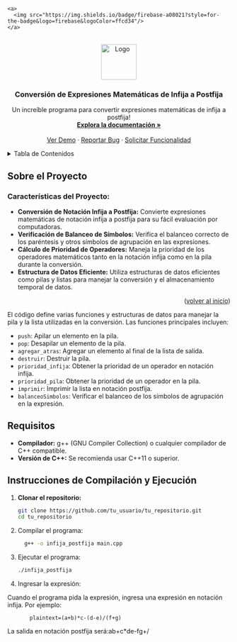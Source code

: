 <!-- Mejora de compatibilidad del enlace de vuelta al inicio: Ver: https://github.com/othneildrew/Best-README-Template/pull/73 -->
<a name="readme-top"></a>
<!--
*** ¡Gracias por revisar la mejor plantilla de README! Si tienes una sugerencia
*** que podría mejorar esto, por favor haz un fork del repositorio y crea un pull request
*** o simplemente abre un issue con la etiqueta "enhancement".
*** ¡No olvides darle una estrella al proyecto!
*** ¡Gracias de nuevo! Ahora ve y crea algo ASOMBROSO! :D
-->



<!-- INSIGNIAS DEL PROYECTO -->
<!--
*** Estoy usando enlaces de estilo "referencia" en markdown para mayor legibilidad.
*** Los enlaces de referencia están encerrados entre corchetes [ ] en lugar de paréntesis ( ).
*** Ver la parte inferior de este documento para la declaración de las variables de referencia
*** para contributors-url, forks-url, etc. Esta es una sintaxis opcional y concisa que puedes usar.
*** https://www.markdownguide.org/basic-syntax/#reference-style-links
-->
 <p align="center">
   
    <a>
      <img src="https://img.shields.io/badge/firebase-a08021?style=for-the-badge&logo=firebase&logoColor=ffcd34"/>
    </a>
    
   
  </p>



<!-- LOGO DEL PROYECTO -->
<br />
<div align="center">
  <a href="https://github.com/guillermo-gordon18-2000/infija-a-postfija">
    <img src="https://via.placeholder.com/80" alt="Logo" width="80" height="80">
</a>

  <h3 align="center">Conversión de Expresiones Matemáticas de Infija a Postfija</h3>

  <p align="center">
    Un increíble programa para convertir expresiones matemáticas de infija a postfija!
    <br />
    <a href="https://github.com/tu_usuario/tu_repositorio"><strong>Explora la documentación »</strong></a>
    <br />
    <br />
    <a href="https://github.com/tu_usuario/tu_repositorio">Ver Demo</a>
    ·
    <a href="https://github.com/tu_usuario/tu_repositorio/issues/new?labels=bug&template=bug-report---.md">Reportar Bug</a>
    ·
    <a href="https://github.com/tu_usuario/tu_repositorio/issues/new?labels=enhancement&template=feature-request---.md">Solicitar Funcionalidad</a>
  </p>
</div>



<!-- TABLA DE CONTENIDOS -->
<details>
  <summary>Tabla de Contenidos</summary>
  <ol>
    <li>
      <a href="#sobre-el-proyecto">Sobre el Proyecto</a>
      <ul>
        <li><a href="#características-del-proyecto">Características del Proyecto</a></li>
        <li><a href="#construido-con">Construido Con</a></li>
      </ul>
    </li>
    <li>
      <a href="#requisitos">Requisitos</a>
    </li>
    <li>
      <a href="#instrucciones-de-compilación-y-ejecución">Instrucciones de Compilación y Ejecución</a>
      <ul>
        <li><a href="#clonar-el-repositorio">Clonar el Repositorio</a></li>
        <li><a href="#compilar-el-programa">Compilar el Programa</a></li>
        <li><a href="#ejecutar-el-programa">Ejecutar el Programa</a></li>
        <li><a href="#ingresar-la-expresión">Ingresar la Expresión</a></li>
      </ul>
    </li>
    <li><a href="#contribuyendo">Contribuyendo</a></li>
    <li><a href="#licencia">Licencia</a></li>
    <li><a href="#contacto">Contacto</a></li>
    <li><a href="#reconocimientos">Reconocimientos</a></li>
  </ol>
</details>



<!-- SOBRE EL PROYECTO -->
## Sobre el Proyecto



### Características del Proyecto:
* **Conversión de Notación Infija a Postfija:** Convierte expresiones matemáticas de notación infija a postfija para su fácil evaluación por computadoras.
* **Verificación de Balanceo de Símbolos:** Verifica el balanceo correcto de los paréntesis y otros símbolos de agrupación en las expresiones.
* **Cálculo de Prioridad de Operadores:** Maneja la prioridad de los operadores matemáticos tanto en la notación infija como en la pila durante la conversión.
* **Estructura de Datos Eficiente:** Utiliza estructuras de datos eficientes como pilas y listas para manejar la conversión y el almacenamiento temporal de datos.


<p align="right">(<a href="#readme-top">volver al inicio</a>)</p>

El código define varias funciones y estructuras de datos para manejar la pila y la lista utilizadas en la conversión. Las funciones principales incluyen:

- `push`: Apilar un elemento en la pila.
- `pop`: Desapilar un elemento de la pila.
- `agregar_atras`: Agregar un elemento al final de la lista de salida.
- `destruir`: Destruir la pila.
- `prioridad_infija`: Obtener la prioridad de un operador en notación infija.
- `prioridad_pila`: Obtener la prioridad de un operador en la pila.
- `imprimir`: Imprimir la lista en notación postfija.
- `balanceoSimbolos`: Verificar el balanceo de los símbolos de agrupación en la expresión.

## Requisitos

- **Compilador:** g++ (GNU Compiler Collection) o cualquier compilador de C++ compatible.
- **Versión de C++:** Se recomienda usar C++11 o superior.

## Instrucciones de Compilación y Ejecución

1. **Clonar el repositorio:**

   ```sh
   git clone https://github.com/tu_usuario/tu_repositorio.git
   cd tu_repositorio

2. Compilar el programa:
    ```sh
      g++ -o infija_postfija main.cpp

3. Ejecutar el programa:
   ```sh
   ./infija_postfija

4. Ingresar la expresión:

Cuando el programa pida la expresión, ingresa una expresión en notación infija. Por ejemplo:

    
           plaintext=(a+b)*c-(d-e)/(f+g)

La salida en notación postfija será:ab+c*de-fg+/



